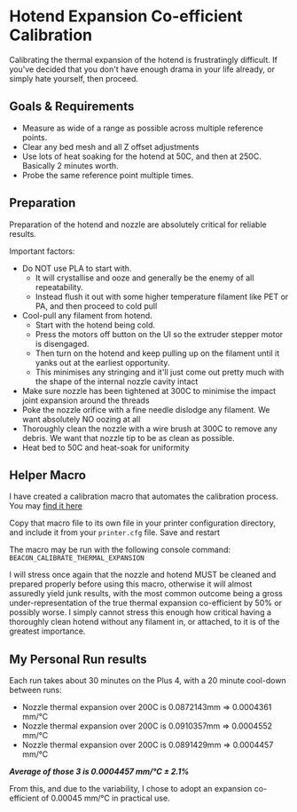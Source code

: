 # Hotend Expansion Co-efficient Calibration

Calibrating the thermal expansion of the hotend is frustratingly difficult.  If you've decided that you don't have enough drama in your life already, or simply hate yourself, then proceed.

## Goals & Requirements

- Measure as wide of a range as possible across multiple reference points.
- Clear any bed mesh and all Z offset adjustments
- Use lots of heat soaking for the hotend at 50C, and then at 250C.  Basically 2 minutes worth.
- Probe the same reference point multiple times.  

## Preparation

Preparation of the hotend and nozzle are absolutely critical for reliable results.

Important factors:

- Do NOT use PLA to start with.
  * It will crystallise and ooze and generally be the enemy of all repeatability.
  * Instead flush it out with some higher temperature filament like PET or PA, and then proceed to cold pull
- Cool-pull any filament from hotend.
  * Start with the hotend being cold.
  * Press the motors off button on the UI so the extruder stepper motor is disengaged.
  * Then turn on the hotend and keep pulling up on the filament until it yanks out at the earliest opportunity.
  * This minimises any stringing and it'll just come out pretty much with the shape of the internal nozzle cavity intact
- Make sure nozzle has been tightened at 300C to minimise the impact joint expansion around the threads
- Poke the nozzle orifice with a fine needle dislodge any filament.  We want absolutely NO oozing at all
- Thoroughly clean the nozzle with a wire brush at 300C to remove any debris.  We want that nozzle tip to be as clean as possible.
- Heat bed to 50C and heat-soak for uniformity

## Helper Macro

I have created a calibration macro that automates the calibration process.  You may [find it here](./beacon_calibrate.cfg)

Copy that macro file to its own file in your printer configuration directory, and include it from your `printer.cfg` file.  Save and restart

The macro may be run with the following console command: `BEACON_CALIBRATE_THERMAL_EXPANSION`

I will stress once again that the nozzle and hotend MUST be cleaned and prepared properly before using this macro,
otherwise it will almost assuredly yield junk results, with the most common outcome being a gross under-representation of the true thermal expansion co-efficient by 50% or possibly worse.
I simply cannot stress this enough how critical having a thoroughly clean hotend without any filament in, or attached, to it is of the greatest importance.

## My Personal Run results

Each run takes about 30 minutes on the Plus 4, with a 20 minute cool-down between runs:

- Nozzle thermal expansion over 200C is 0.0872143mm  =>  0.0004361 mm/°C
- Nozzle thermal expansion over 200C is 0.0910357mm  =>  0.0004552 mm/°C
- Nozzle thermal expansion over 200C is 0.0891429mm  =>  0.0004457 mm/°C

_**Average of those 3 is 0.0004457 mm/°C ± 2.1%**_

From this, and due to the variability, I chose to adopt an expansion co-efficient of 0.00045 mm/°C in practical use.
